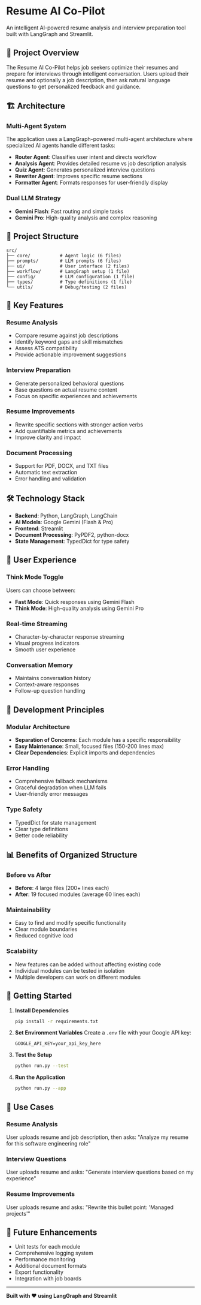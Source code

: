 # Resume AI Co-Pilot

An intelligent AI-powered resume analysis and interview preparation tool built with LangGraph and Streamlit.

## 🎯 Project Overview

The Resume AI Co-Pilot helps job seekers optimize their resumes and prepare for interviews through intelligent conversation. Users upload their resume and optionally a job description, then ask natural language questions to get personalized feedback and guidance.

## 🏗️ Architecture

### Multi-Agent System
The application uses a LangGraph-powered multi-agent architecture where specialized AI agents handle different tasks:

- **Router Agent**: Classifies user intent and directs workflow
- **Analysis Agent**: Provides detailed resume vs job description analysis
- **Quiz Agent**: Generates personalized interview questions
- **Rewriter Agent**: Improves specific resume sections
- **Formatter Agent**: Formats responses for user-friendly display

### Dual LLM Strategy
- **Gemini Flash**: Fast routing and simple tasks
- **Gemini Pro**: High-quality analysis and complex reasoning

## 📁 Project Structure

```
src/
├── core/           # Agent logic (6 files)
├── prompts/        # LLM prompts (6 files)
├── ui/             # User interface (2 files)
├── workflow/       # LangGraph setup (1 file)
├── config/         # LLM configuration (1 file)
├── types/          # Type definitions (1 file)
└── utils/          # Debug/testing (2 files)
```

## 🚀 Key Features

### Resume Analysis
- Compare resume against job descriptions
- Identify keyword gaps and skill mismatches
- Assess ATS compatibility
- Provide actionable improvement suggestions

### Interview Preparation
- Generate personalized behavioral questions
- Base questions on actual resume content
- Focus on specific experiences and achievements

### Resume Improvements
- Rewrite specific sections with stronger action verbs
- Add quantifiable metrics and achievements
- Improve clarity and impact

### Document Processing
- Support for PDF, DOCX, and TXT files
- Automatic text extraction
- Error handling and validation

## 🛠️ Technology Stack

- **Backend**: Python, LangGraph, LangChain
- **AI Models**: Google Gemini (Flash & Pro)
- **Frontend**: Streamlit
- **Document Processing**: PyPDF2, python-docx
- **State Management**: TypedDict for type safety

## 🎯 User Experience

### Think Mode Toggle
Users can choose between:
- **Fast Mode**: Quick responses using Gemini Flash
- **Think Mode**: High-quality analysis using Gemini Pro

### Real-time Streaming
- Character-by-character response streaming
- Visual progress indicators
- Smooth user experience

### Conversation Memory
- Maintains conversation history
- Context-aware responses
- Follow-up question handling

## 🔧 Development Principles

### Modular Architecture
- **Separation of Concerns**: Each module has a specific responsibility
- **Easy Maintenance**: Small, focused files (150-200 lines max)
- **Clear Dependencies**: Explicit imports and dependencies

### Error Handling
- Comprehensive fallback mechanisms
- Graceful degradation when LLM fails
- User-friendly error messages

### Type Safety
- TypedDict for state management
- Clear type definitions
- Better code reliability

## 📊 Benefits of Organized Structure

### Before vs After
- **Before**: 4 large files (200+ lines each)
- **After**: 19 focused modules (average 60 lines each)

### Maintainability
- Easy to find and modify specific functionality
- Clear module boundaries
- Reduced cognitive load

### Scalability
- New features can be added without affecting existing code
- Individual modules can be tested in isolation
- Multiple developers can work on different modules

## 🚀 Getting Started

1. **Install Dependencies**
   ```bash
   pip install -r requirements.txt
   ```

2. **Set Environment Variables**
   Create a `.env` file with your Google API key:
   ```
   GOOGLE_API_KEY=your_api_key_here
   ```

3. **Test the Setup**
   ```bash
   python run.py --test
   ```

4. **Run the Application**
   ```bash
   python run.py --app
   ```

## 🎯 Use Cases

### Resume Analysis
User uploads resume and job description, then asks: "Analyze my resume for this software engineering role"

### Interview Questions
User uploads resume and asks: "Generate interview questions based on my experience"

### Resume Improvements
User uploads resume and asks: "Rewrite this bullet point: 'Managed projects'"

## 🔮 Future Enhancements

- Unit tests for each module
- Comprehensive logging system
- Performance monitoring
- Additional document formats
- Export functionality
- Integration with job boards

---

**Built with ❤️ using LangGraph and Streamlit**
